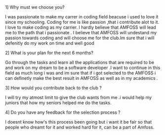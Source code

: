 1] Why must we choose you?

I was passionate to make my carrer in coding field beacuse i used to love it since my schooling. Coding for me is like passion ,that i contribute alot to it. I love to make coding as my carrier. I hardly believe that AMFOSS will lead me to the path  that i passionate . I believe that AMFOSS will undestand my passion towards coding and will choose me for the club.Im sure that i will defenitly do my work on time and well good

2] What is your plan for the next 6 months?

Go through the tasks and learn all the applications that are required to be and work on my dream to be a software developer .I want to continue in this field as much long i was and im sure that if i got selected to the AMFOSS i can definetly make the best result in AMFOSS as well as in my academics .

3] How would you contribute back to the club ?

I will try my atmost limit to give the club wants from me .i would help my juniors that how my seniors helped me do the tasks.

4] Do you have any feedback for the selection process ?

I doesnt know how's this process been going but i want it be fair so that people who dreamt for it and worked hard for it, 
can be a part of Amfoss.
